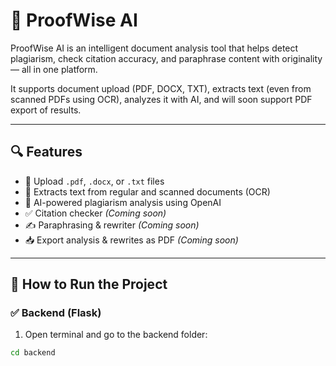 # 🧠 ProofWise AI

ProofWise AI is an intelligent document analysis tool that helps detect plagiarism, check citation accuracy, and paraphrase content with originality — all in one platform.

It supports document upload (PDF, DOCX, TXT), extracts text (even from scanned PDFs using OCR), analyzes it with AI, and will soon support PDF export of results.

---

## 🔍 Features

- 📄 Upload `.pdf`, `.docx`, or `.txt` files
- 🔎 Extracts text from regular and scanned documents (OCR)
- 🧠 AI-powered plagiarism analysis using OpenAI
- ✅ Citation checker *(Coming soon)*
- ✍️ Paraphrasing & rewriter *(Coming soon)*
- 📥 Export analysis & rewrites as PDF *(Coming soon)*

---

## 🚀 How to Run the Project

### ✅ Backend (Flask)
1. Open terminal and go to the backend folder:
```bash
cd backend
